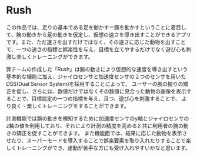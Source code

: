 # Rush

この作品では、走りの基本である足を動かす＝腕を動かすということに着目して、腕の動きから足の動きを仮定し、仮想の速さを導き出すことができるアプリです。また、ただ速さを出すだけではなく、その速さに応じた動物を出すことで、一つの速さの指標と娯楽性を与え、目標を立てやするだけでなく遊び心も刺激し楽しくトレーニングができます。


弊チームの作成した「Rush」は腕の動きにより仮想的な速度を導き出すという基本的な機能に加え、ジャイロセンサと加速度センサの２つのセンサを用いたDSS(Dual Sensor System)を採用することによって、
ユーザーの腕の振りの矯正を促し、さらには、数値だけではなくその数値に見合った動物の画像を表示することで、目標設定の一つの指標を与え、且つ、遊び心を刺激することで、
より良く・楽しくトレーニングをすることができます。


計測機能では腕の動きを検知するために加速度センサのy軸とジャイロセンサのz軸の値を利用しており、それにより計測の精度を高めると共に利用者の腕の動きの矯正を促すことができます。
また機能面では、結果に応じた動物を表示させたり、スーパーモードを導入することで娯楽要素を取り入れたりすることで楽しくトレーニングができ、運動が苦手な方にも受け入れやすいかなと思います。









